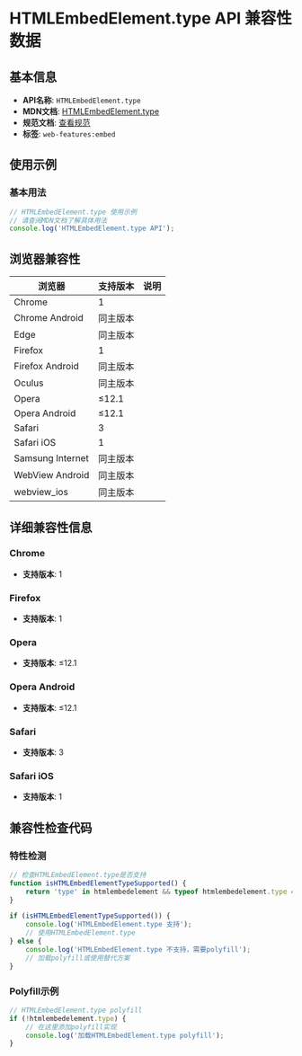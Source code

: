 # HTMLEmbedElement.type API 兼容性数据

## 基本信息

- **API名称**: `HTMLEmbedElement.type`
- **MDN文档**: [HTMLEmbedElement.type](https://developer.mozilla.org/docs/Web/API/HTMLEmbedElement/type)
- **规范文档**: [查看规范](https://html.spec.whatwg.org/multipage/iframe-embed-object.html#dom-embed-type)
- **标签**: `web-features:embed`

## 使用示例

### 基本用法

```javascript
// HTMLEmbedElement.type 使用示例
// 请查阅MDN文档了解具体用法
console.log('HTMLEmbedElement.type API');
```

## 浏览器兼容性

| 浏览器 | 支持版本 | 说明 |
|--------|----------|------|
| Chrome | 1 |  |
| Chrome Android | 同主版本 |  |
| Edge | 同主版本 |  |
| Firefox | 1 |  |
| Firefox Android | 同主版本 |  |
| Oculus | 同主版本 |  |
| Opera | ≤12.1 |  |
| Opera Android | ≤12.1 |  |
| Safari | 3 |  |
| Safari iOS | 1 |  |
| Samsung Internet | 同主版本 |  |
| WebView Android | 同主版本 |  |
| webview_ios | 同主版本 |  |

## 详细兼容性信息

### Chrome

- **支持版本**: 1

### Firefox

- **支持版本**: 1

### Opera

- **支持版本**: ≤12.1

### Opera Android

- **支持版本**: ≤12.1

### Safari

- **支持版本**: 3

### Safari iOS

- **支持版本**: 1

## 兼容性检查代码

### 特性检测

```javascript
// 检查HTMLEmbedElement.type是否支持
function isHTMLEmbedElementTypeSupported() {
    return 'type' in htmlembedelement && typeof htmlembedelement.type === 'function';
}

if (isHTMLEmbedElementTypeSupported()) {
    console.log('HTMLEmbedElement.type 支持');
    // 使用HTMLEmbedElement.type
} else {
    console.log('HTMLEmbedElement.type 不支持，需要polyfill');
    // 加载polyfill或使用替代方案
}
```

### Polyfill示例

```javascript
// HTMLEmbedElement.type polyfill
if (!htmlembedelement.type) {
    // 在这里添加polyfill实现
    console.log('加载HTMLEmbedElement.type polyfill');
}
```

